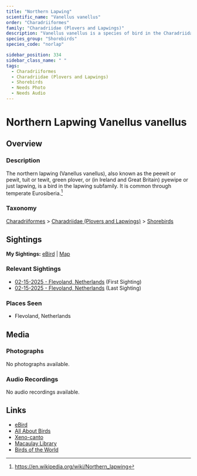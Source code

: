 ```yaml
---
title: "Northern Lapwing"
scientific_name: "Vanellus vanellus"
order: "Charadriiformes"
family: "Charadriidae (Plovers and Lapwings)"
description: "Vanellus vanellus is a species of bird in the Charadriidae (Plovers and Lapwings) family. It has been observed 3 times."
species_group: "Shorebirds"
species_code: "norlap"

sidebar_position: 334
sidebar_class_name: " "
tags: 
  - Charadriiformes
  - Charadriidae (Plovers and Lapwings)
  - Shorebirds
  - Needs Photo
  - Needs Audio
---
```


# Northern Lapwing <span className='sci_name'>Vanellus vanellus</span>

## Overview

### Description
The northern lapwing (Vanellus vanellus), also known as the peewit or pewit, tuit or tewit, green plover, or (in Ireland and Great Britain) pyewipe or just lapwing, is a bird in the lapwing subfamily. It is common through temperate Eurosiberia.[^1]

[^1]: https://en.wikipedia.org/wiki/Northern_lapwing

### Taxonomy
[Charadriiformes](/tags/charadriiformes) > [Charadriidae (Plovers and Lapwings)](/tags/charadriidae-plovers-and-lapwings) > [Shorebirds](/tags/shorebirds)


## Sightings

**My Sightings:** [eBird](https://ebird.org/lifelist?r=world&time=life&spp=norlap) | [Map](/map?species_code=norlap)

### Relevant Sightings

* [02-15-2025 - Flevoland, Netherlands](https://ebird.org/checklist/S213385263) (First Sighting)
* [02-15-2025 - Flevoland, Netherlands](https://ebird.org/checklist/S213563164) (Last Sighting)

### Places Seen

* Flevoland, Netherlands



## Media
### Photographs
No photographs available.

### Audio Recordings
No audio recordings available.

## Links
* [eBird](https://ebird.org/species/norlap) 
* [All About Birds](https://www.allaboutbirds.org/guide/norlap) 
* [Xeno-canto](https://www.xeno-canto.org/species/vanellus-vanellus) 
* [Macaulay Library](https://search.macaulaylibrary.org/catalog?taxonCode=norlap&sort=rating_rank_desc)
* [Birds of the World](https://birdsoftheworld.org/bow/species/norlap)

